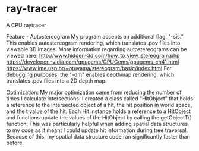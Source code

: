 # ray-tracer
A CPU raytracer

Feature - Autostereogram
My program accepts an additional flag, "-sis." This enables autostereogram rendering, which translates .pov files into viewable 3D images. More information regarding autostereograms can be viewed here:
http://www.hidden-3d.com/how_to_view_stereogram.php
https://developer.nvidia.com/gpugems/GPUGems/gpugems_ch41.html
https://www.ime.usp.br/~otuyama/stereogram/basic/index.html
For debugging purposes, the "-dm" enables depthmap rendering, which translates .pov files into a 2D depth map.

Optimization:
My major optimization came from reducing the number of times I calculate intersections.
I created a class called "HitObject" that holds a reference to the intersected object of a hit,
the hit position in world space, and the t value of the hit. Each Hit instance holds a reference
to a HitObject and functions update the values of the HitObject by calling the getObjectT() function.
This was particularly helpful when adding spatial data structures to my code as it meant I could
update hit information during tree traversal. Because of this, my spatial data structure code
ran significantly faster than before.




